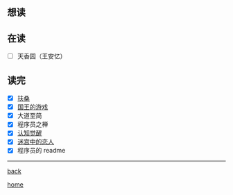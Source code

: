 ## 想读

## 在读
- [ ] 天香园（王安忆）
## 读完
- [x] [扶桑](书评/扶桑.md)
- [x] [国王的游戏](书评/国王的游戏.md)
- [x] 大道至简
- [x] 程序员之禅
- [x] [认知觉醒](书评/认知觉醒.md)
- [x] [迷宫中的恋人](书评/迷宫中的恋人.md)
- [x] 程序员的 readme

---
[back](../lifeHome.md)

[home](../../index)
